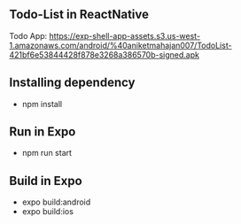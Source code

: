 ## Todo-List in ReactNative

Todo App: https://exp-shell-app-assets.s3.us-west-1.amazonaws.com/android/%40aniketmahajan007/TodoList-421bf6e53844428f878e3268a386570b-signed.apk

## Installing dependency

- npm install

## Run in Expo

- npm run start

## Build in Expo

- expo build:android
- expo build:ios

